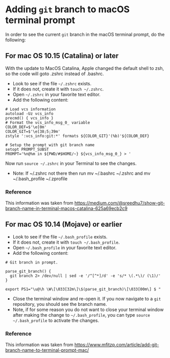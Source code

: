 # Adding `git` branch to macOS terminal prompt

In order to see the current `git` branch in the macOS terminal prompt,
do the following:

## For mac OS 10.15 (Catalina) or later

With the update to MacOS Catalina, Apple changed the default shell to zsh, so the code will goto .zshrc instead of .bashrc.

* Look to see if the file `~/.zshrc` exists.
* If it does not, create it with `touch ~/.zshrc`.
* Open `~/.zshrc` in your favorite text editor.
* Add the following content:  

```
# Load vcs information
autoload -Uz vcs_info
precmd() { vcs_info }
# Format the vcs_info_msg_0_ variable
COLOR_DEF=$'\e[0m'
COLOR_GIT=$'\e[38;5;39m'
zstyle ':vcs_info:git:*' formats ${COLOR_GIT}'(%b)'${COLOR_DEF}
 
# Setup the prompt with git branch name
setopt PROMPT_SUBST
PROMPT='%n@%m in ${PWD/#$HOME/~} ${vcs_info_msg_0_} > '
```
Now run `source ~/.zshrc` in your Terminal to see the changes.
* Note:
If ~/.zshrc not there then run mv ~/.bashrc ~/.zshrc and mv ~/.bash_profile ~/.zprofile

### Reference
This information was taken from 
<https://medium.com/@sreedhu7/show-git-branch-name-in-terminal-macos-catalina-625a69ecb2c9>

## For mac OS 10.14 (Mojave) or earlier

* Look to see if the file `~/.bash_profile` exists.
* If it does not, create it with `touch ~/.bash_profile`.
* Open `~/.bash_profile` in your favorite text editor.
* Add the following content:
```
# Git branch in prompt.

parse_git_branch() {
  git branch 2> /dev/null | sed -e '/^[^*]/d' -e 's/* \(.*\)/ (\1)/'
}

export PS1="\u@\h \W\[\033[32m\]\$(parse_git_branch)\[\033[00m\] $ "
```
* Close the terminal window and re-open it.  If you now navigate to a `git`
repository, you should see the branch name.
* Note, if for some reason you do not want to close your terminal window
after making the change to `~/.bash_profile`, you can type 
`source ~/.bash_profile` to activate the changes.

### Reference
This information was taken from 
<https://www.mfitzp.com/article/add-git-branch-name-to-terminal-prompt-mac/>
